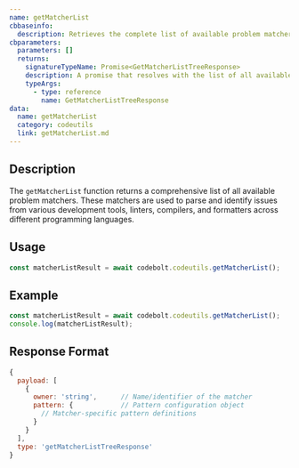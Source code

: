 ```yaml
---
name: getMatcherList
cbbaseinfo:
  description: Retrieves the complete list of available problem matchers for various programming languages and tools.
cbparameters:
  parameters: []
  returns:
    signatureTypeName: Promise<GetMatcherListTreeResponse>
    description: A promise that resolves with the list of all available matchers with their patterns and configurations.
    typeArgs:
      - type: reference
        name: GetMatcherListTreeResponse
data:
  name: getMatcherList
  category: codeutils
  link: getMatcherList.md
---
```

<CBBaseInfo/> 
<CBParameters/>

## Description

The `getMatcherList` function returns a comprehensive list of all available problem matchers. These matchers are used to parse and identify issues from various development tools, linters, compilers, and formatters across different programming languages.

## Usage

```javascript
const matcherListResult = await codebolt.codeutils.getMatcherList();
```

## Example

```javascript
const matcherListResult = await codebolt.codeutils.getMatcherList();
console.log(matcherListResult);
```

## Response Format

```javascript
{
  payload: [
    {
      owner: 'string',      // Name/identifier of the matcher
      pattern: {            // Pattern configuration object
        // Matcher-specific pattern definitions
      }
    }
  ],
  type: 'getMatcherListTreeResponse'
}
```

